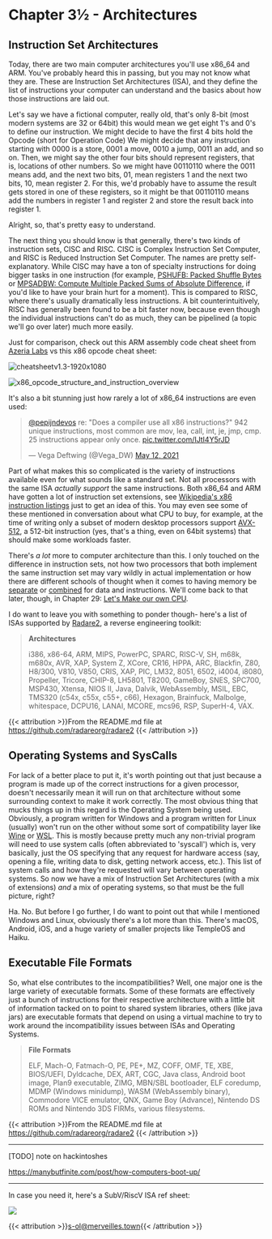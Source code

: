 # Chapter 3½ - Architectures

## Instruction Set Architectures

Today, there are two main computer architectures you'll use x86_64 and ARM. You've probably heard this in passing, but you may not know what they are. These are Instruction Set Architectures (ISA), and they define the list of instructions your computer can understand and the basics about how those instructions are laid out.

Let's say we have a fictional computer, really old, that's only 8-bit (most modern systems are 32 or 64bit) this would mean we get eight 1's and 0's to define our instruction. We might decide to have the first 4 bits hold the Opcode (short for Operation Code) We might decide that any instruction starting with 0000 is a store, 0001 a move, 0010 a jump, 0011 an add, and so on. Then, we might say the other four bits should represent registers, that is, locations of other numbers. So we might have 00110110 where the 0011 means add, and the next two bits, 01, mean registers 1 and the next two bits,  10, mean register 2. For this, we'd probably have to assume the result gets stored in one of these registers, so it might be that 00110110 means add the numbers in register 1 and register 2 and store the result back into register 1.

Alright, so, that's pretty easy to understand.

The next thing you should know is that generally, there's two kinds of instruction sets, CISC and RISC. CISC is Complex Instruction Set Computer, and RISC is Reduced Instruction Set Computer. The names are pretty self-explanatory. While CISC may have a ton of specialty instructions for doing bigger tasks in one instruction (for example, [PSHUFB: Packed Shuffle Bytes](https://www.felixcloutier.com/x86/pshufb) or [MPSADBW: Compute Multiple Packed Sums of Absolute Difference](https://www.felixcloutier.com/x86/mpsadbw), if you'd like to have your brain hurt for a moment). This is compared to RISC, where there's usually dramatically less instructions. A bit counterintuitively, RISC has generally been found to be a bit faster now, because even though the individual instructions can't do as much, they can be pipelined (a topic we'll go over later) much more easily.

Just for comparison, check out this ARM assembly code cheat sheet from [Azeria Labs](https://azeria-labs.com/assembly-basics-cheatsheet/) vs this x86 opcode cheat sheet:

![cheatsheetv1.3-1920x1080](/eng/armcheat.webp)

![x86_opcode_structure_and_instruction_overview](/eng/x86_opcode_structure_and_instruction_overview.webp)

It's also a bit stunning just how rarely a lot of x86_64 instructions are even used:

<blockquote class="twitter-tweet"><p lang="en" dir="ltr"><a href="https://twitter.com/pepijndevos?ref_src=twsrc%5Etfw">@pepijndevos</a> re: &quot;Does a compiler use all x86 instructions?&quot; 942 unique instructions, most common are mov, lea, call, int, je, jmp, cmp. 25 instructions appear only once. <a href="https://t.co/IJtI4Y5rJD">pic.twitter.com/IJtI4Y5rJD</a></p>&mdash; Vega Deftwing (@Vega_DW) <a href="https://twitter.com/Vega_DW/status/1392329312683057154?ref_src=twsrc%5Etfw">May 12, 2021</a></blockquote> <script async src="https://platform.twitter.com/widgets.js" charset="utf-8"></script>

Part of what makes this so complicated is the variety of instructions available even for what sounds like a standard set. Not all processors with the same ISA *actually support* the same instructions. Both x86_64 and ARM have gotten a lot of instruction set extensions, see [Wikipedia's x86 instruction listings](https://en.wikipedia.org/wiki/X86_instruction_listings#Added_in_specific_processors) just to get an idea of this. You may even see some of these mentioned in conversation about what CPU to buy, for example, at the time of writing only a subset of modern desktop processors support [AVX-512](https://en.wikipedia.org/wiki/AVX-512), a 512-bit instruction (yes, that's a thing, even on 64bit systems) that should make some workloads faster.

There's *a lot* more to computer architecture than this. I only touched on the difference in instruction sets, not how two processors that both implement the same instruction set may vary wildly in actual implementation or how there are different schools of thought when it comes to having memory be [separate](https://en.wikipedia.org/wiki/Harvard_architecture) or [combined](https://en.wikipedia.org/wiki/Von_Neumann_architecture) for data and instructions. We'll come back to that later, though, in Chapter 29: <a href="/engineering/deeper/comparch/">Let's Make our own CPU</a>.

I do want to leave you with something to ponder though- here's a list of ISAs supported by [Radare2](https://github.com/radareorg/radare2), a reverse engineering toolkit:

> **Architectures**
>
> i386, x86-64, ARM, MIPS, PowerPC, SPARC, RISC-V, SH, m68k, m680x, AVR, XAP, System Z, XCore, CR16, HPPA, ARC, Blackfin, Z80, H8/300, V810, V850, CRIS, XAP, PIC, LM32, 8051, 6502, i4004, i8080, Propeller, Tricore, CHIP-8, LH5801, T8200, GameBoy, SNES, SPC700, MSP430, Xtensa, NIOS II, Java, Dalvik, WebAssembly, MSIL, EBC, TMS320 (c54x, c55x, c55+, c66), Hexagon, Brainfuck, Malbolge, whitespace, DCPU16, LANAI, MCORE, mcs96, RSP, SuperH-4, VAX.

{{< attribution >}}From the README.md file at https://github.com/radareorg/radare2 {{< /attribution >}}

## Operating Systems and SysCalls

For lack of a better place to put it, it's worth pointing out that just because a program is made up of the correct instructions for a given processor, doesn't necessarily mean it will run on that architecture without some surrounding context to make it work correctly. The most obvious thing that mucks things up in this regard is the Operating System being used. Obviously, a program written for Windows and a program written for Linux (usually) won't run on the other without some sort of compatibility layer like [Wine](https://www.winehq.org) or [WSL](https://docs.microsoft.com/en-us/windows/wsl/install-win10). This is mostly because pretty much any non-trivial program will need to use system calls (often abbreviated to 'syscall') which is, very basically, just the OS specifying that any request for hardware access (say, opening a file, writing data to disk, getting network access, etc.). This list of system calls and how they're requested will vary between operating systems. So now we have a mix of Instruction Set Architectures (with a mix of extensions) *and* a mix of operating systems, so that must be the full picture, right?

Ha. No. But before I go further, I do want to point out that while I mentioned Windows and Linux, obviously there's a lot more than this. There's macOS, Android, iOS, and a huge variety of smaller projects like TempleOS and Haiku.

## Executable File Formats

So, what else contributes to the incompatibilities? Well, one major one is the large variety of executable formats. Some of these formats are effectively just a bunch of instructions for their respective architecture with a little bit of information tacked on to point to shared system libraries, others (like java jars) are executable formats that depend on using a virtual machine to try to work around the incompatibility issues between ISAs and Operating Systems.

> **File Formats**
>
> ELF, Mach-O, Fatmach-O, PE, PE+, MZ, COFF, OMF, TE, XBE, BIOS/UEFI, Dyldcache, DEX, ART, CGC, Java class, Android boot image, Plan9 executable, ZIMG, MBN/SBL bootloader, ELF coredump, MDMP (Windows minidump), WASM (WebAssembly binary), Commodore VICE emulator, QNX, Game Boy (Advance), Nintendo DS ROMs and Nintendo 3DS FIRMs, various filesystems.

{{< attribution >}}From the README.md file at https://github.com/radareorg/radare2 {{< /attribution >}}

---

[TODO] note on hackintoshes

https://manybutfinite.com/post/how-computers-boot-up/





---

In case you need it, here's a SubV/RiscV ISA ref sheet:

![](/eng/risc.webp)

{{< attribution >}}[s-ol@merveilles.town](https://merveilles.town/@s_ol/106578158809590397){{< /attribution >}}

<!-- TODO Endiness, non binary, non silicon: FERAM, Quantum, Optical, https://en.wikipedia.org/wiki/Stochastic_computing, Analog computers -->